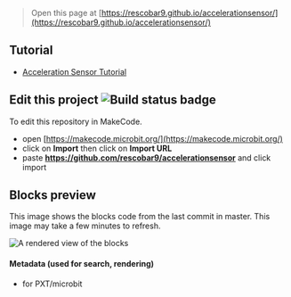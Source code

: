 
> Open this page at [https://rescobar9.github.io/accelerationsensor/](https://rescobar9.github.io/accelerationsensor/)

## Tutorial

* [Acceleration Sensor Tutorial](https://makecode.microbit.org/#tutorial:github:rescobar9/accelerationsensor/Accelerationsensor)

## Edit this project ![Build status badge](https://github.com/rescobar9/accelerationsensor/workflows/MakeCode/badge.svg)

To edit this repository in MakeCode.

* open [https://makecode.microbit.org/](https://makecode.microbit.org/)
* click on **Import** then click on **Import URL**
* paste **https://github.com/rescobar9/accelerationsensor** and click import

## Blocks preview

This image shows the blocks code from the last commit in master.
This image may take a few minutes to refresh.

![A rendered view of the blocks](https://github.com/rescobar9/accelerationsensor/raw/master/.github/makecode/blocks.png)

#### Metadata (used for search, rendering)

* for PXT/microbit
<script src="https://makecode.com/gh-pages-embed.js"></script><script>makeCodeRender("{{ site.makecode.home_url }}", "{{ site.github.owner_name }}/{{ site.github.repository_name }}");</script>
